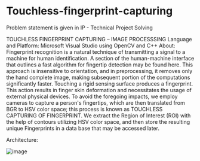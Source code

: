 # Touchless-fingerprint-capturing

Problem statement is given in IP - Technical Project Solving


TOUCHLESS FINGERPRINT CAPTURING – IMAGE PROCESSSING
Language and Platform: Microsoft Visual Studio using OpenCV and C++
About: Fingerprint recognition is a natural technique of transmitting a signal to a machine for human identification. A section of the human-machine interface that outlines a fast algorithm for fingertip detection may be found here. This approach is insensitive to orientation, and in preprocessing, it removes only the hand complete   image, making   subsequent portion of the computations significantly faster. Touching a rigid sensing surface produces a fingerprint. This action results in finger skin deformation and necessitates the usage of external physical devices. To avoid the foregoing impacts, we employ cameras to capture a person's fingertips, which are then translated from BGR to HSV color space; this process is known as TOUCHLESS CAPTURING OF FINGERPRINT. We extract the Region of Interest (ROI) with the help of contours utilizing HSV color space, and then store the resulting unique Fingerprints in a data base that may be accessed later.

Architecture:
 

![image](https://user-images.githubusercontent.com/86410054/143656234-65648d10-5758-40e4-81dd-b2d56aeba5ea.png)



